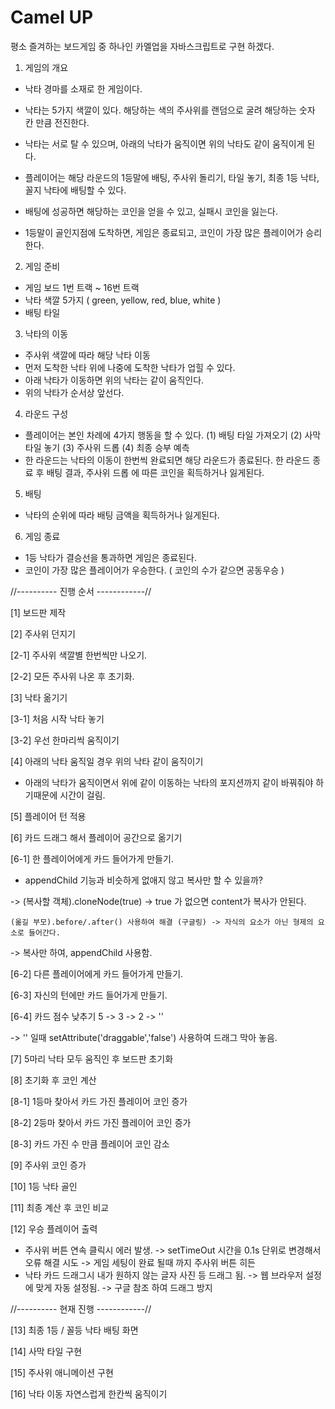 # Camel UP

평소 즐겨하는 보드게임 중 하나인 카멜업을 자바스크립트로 구현 하겠다.

1. 게임의 개요
  - 낙타 경마를 소재로 한 게임이다.
  - 낙타는 5가지 색깔이 있다. 해당하는 색의 주사위를 랜덤으로 굴려 해당하는 숫자 칸 만큼 전진한다.
  - 낙타는 서로 탈 수 있으며, 아래의 낙타가 움직이면 위의 낙타도 같이 움직이게 된다.
    
  - 플레이어는 해당 라운드의 1등말에 배팅, 주사위 돌리기, 타일 놓기, 최종 1등 낙타, 꼴지 낙타에 배팅할 수 있다. 
  - 배팅에 성공하면 해당하는 코인을 얻을 수 있고, 실패시 코인을 잃는다.
  - 1등말이 골인지점에 도착하면, 게임은 종료되고, 코인이 가장 많은 플레이어가 승리한다.

2. 게임 준비
  - 게임 보드 1번 트랙 ~ 16번 트랙
  - 낙타 색깔 5가지 ( green, yellow, red, blue, white )
  - 배팅 타일 
3. 낙타의 이동
  - 주사위 색깔에 따라 해당 낙타 이동
  - 먼저 도착한 낙타 위에 나중에 도착한 낙타가 업힐 수 있다.
  - 아래 낙타가 이동하면 위의 낙타는 같이 움직인다.
  - 위의 낙타가 순서상 앞선다. 
4. 라운드 구성
  - 플레이어는 본인 차례에 4가지 행동을 할 수 있다.
    (1) 배팅 타일 가져오기
    (2) 사막 타일 놓기
    (3) 주사위 드롭
    (4) 최종 승부 예측
  - 한 라운드는 낙타의 이동이 한번씩 완료되면 해당 라운드가 종료된다.
    한 라운드 종료 후 배팅 결과, 주사위 드롭 에 따른 코인을 획득하거나 잃게된다.   
5. 배팅
  - 낙타의 순위에 따라 배팅 금액을 획득하거나 잃게된다.
6. 게임 종료
  - 1등 낙타가 결승선을 통과하면 게임은 종료된다.
  - 코인이 가장 많은 플레이어가 우승한다. ( 코인의 수가 같으면 공동우승 )

//---------- 진행 순서 ------------//

[1] 보드판 제작

[2] 주사위 던지기

  [2-1] 주사위 색깔별 한번씩만 나오기.
  
  [2-2] 모든 주사위 나온 후 초기화.
  
[3] 낙타 옮기기

  [3-1] 처음 시작 낙타 놓기
  
  [3-2] 우선 한마리씩 움직이기
  
[4] 아래의 낙타 움직일 경우 위의 낙타 같이 움직이기

  - 아래의 낙타가 움직이면서 위에 같이 이동하는 낙타의 포지션까지 같이 바꿔줘야 하기때문에 시간이 걸림.
  
[5] 플레이어 턴 적용

[6] 카드 드래그 해서 플레이어 공간으로 옮기기

  [6-1] 한 플레이어에게 카드 들어가게 만들기.
  
  - appendChild 기능과 비슷하게 없애지 않고 복사만 할 수 있을까?
  
  -> (복사할 객체).cloneNode(true) -> true 가 없으면 content가 복사가 안된다.
  
    (옮길 부모).before/.after() 사용하여 해결 (구글링) -> 자식의 요소가 아닌 형제의 요소로 들어간다.
    
  -> 복사만 하여, appendChild 사용함.
  
  [6-2] 다른 플레이어에게 카드 들어가게 만들기.
  
  [6-3] 자신의 턴에만 카드 들어가게 만들기.
  
  [6-4] 카드 점수 낮추기 5 -> 3 -> 2 -> ''
  
  -> '' 일때 setAttribute('draggable','false') 사용하여 드래그 막아 놓음.
  
[7] 5마리 낙타 모두 움직인 후 보드판 초기화

[8] 초기화 후 코인 계산

  [8-1] 1등마 찾아서 카드 가진 플레이어 코인 증가
  
  [8-2] 2등마 찾아서 카드 가진 플레이어 코인 증가
  
  [8-3] 카드 가진 수 만큼 플레이어 코인 감소
  
[9] 주사위 코인 증가

[10] 1등 낙타 골인

[11] 최종 계산 후 코인 비교

[12] 우승 플레이어 출력

- 주사위 버튼 연속 클릭시 에러 발생.
-> setTimeOut 시간을 0.1s 단위로 변경해서 오류 해결 시도
-> 게임 세팅이 완료 될때 까지 주사위 버튼 히든
- 낙타 카드 드래그시  내가 원하지 않는 글자 사진 등 드래그 됨.
-> 웹 브라우저 설정에 맞게 자동 설정됨.
-> 구글 참조 하여 드래그 방지

//---------- 현재 진행 ------------//

[13] 최종 1등 / 꼴등 낙타 배팅 화면

[14] 사막 타일 구현

[15] 주사위 애니메이션 구현

[16] 낙타 이동 자연스럽게 한칸씩 움직이기
